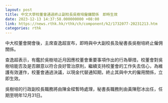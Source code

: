 ```yaml
---
layout: post
title: 中文大學校董會通過終止副校長吳樹培僱傭關係　即時生效
date: 2023-12-13 14:37:58.000000000 +08:00
link: https://news.rthk.hk/rthk/ch/component/k2/1732077-20231213.htm
categories: rthk
---
```


中大校董會開會後，主席查逸超宣布，即時與中大副校長及秘書長吳樹培終止僱佣關係。

查逸超表示，有鑑於吳樹培近月因應校董會重要事項作出的行為舉措，校董會對吳樹培能否及是否願意以符合良好管治原則，繼續支持校董會的工作失去信心，為維護有效運作，校董會通過決議，以現金代替通知期，終止其與中大的僱用關係，立即生效。

吳樹培的行政副校長職務將由陳金樑暫時處理，秘書長職務則由黃陳慰冰出任，任期至明年12月31日。
